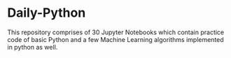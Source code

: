 # Daily-Python
This repository comprises of 30 Jupyter Notebooks which contain practice code of basic Python and a few Machine Learning algorithms implemented in python as well.
